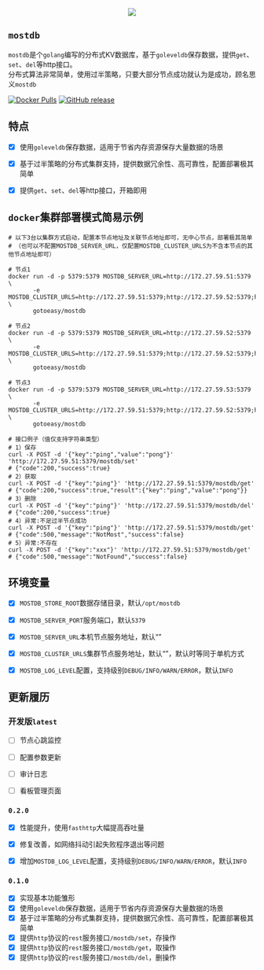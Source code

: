 <div align=center>
<img src="https://gotoeasy.github.io/screenshots/mostdb/mostdb.png"/>
</div>


## `mostdb`

`mostdb`是个`golang`编写的分布式KV数据库，基于`goleveldb`保存数据，提供`get`、`set`、`del`等http接口。<br>
分布式算法非常简单，使用过半策略，只要大部分节点成功就认为是成功，顾名思义`mostdb`
<br>

[![Docker Pulls](https://img.shields.io/docker/pulls/gotoeasy/mostdb)](https://hub.docker.com/r/gotoeasy/mostdb)
[![GitHub release](https://img.shields.io/github/release/gotoeasy/mostdb.svg)](https://github.com/gotoeasy/mostdb/releases/latest)
<br>


## 特点
- [x] 使用`goleveldb`保存数据，适用于节省内存资源保存大量数据的场景
- [x] 基于过半策略的分布式集群支持，提供数据冗余性、高可靠性，配置部署极其简单
- [x] 提供`get`、`set`、`del`等http接口，开箱即用


## `docker`集群部署模式简易示例
```shell
# 以下3台以集群方式启动，配置本节点地址及关联节点地址即可，无中心节点，部署极其简单
# （也可以不配置MOSTDB_SERVER_URL，仅配置MOSTDB_CLUSTER_URLS为不含本节点的其他节点地址即可）

# 节点1
docker run -d -p 5379:5379 MOSTDB_SERVER_URL=http://172.27.59.51:5379 \
       -e MOSTDB_CLUSTER_URLS=http://172.27.59.51:5379;http://172.27.59.52:5379;http://172.27.59.53:5379 \
       gotoeasy/mostdb

# 节点2
docker run -d -p 5379:5379 MOSTDB_SERVER_URL=http://172.27.59.52:5379 \
       -e MOSTDB_CLUSTER_URLS=http://172.27.59.51:5379;http://172.27.59.52:5379;http://172.27.59.53:5379 \
       gotoeasy/mostdb

# 节点3
docker run -d -p 5379:5379 MOSTDB_SERVER_URL=http://172.27.59.53:5379 \
       -e MOSTDB_CLUSTER_URLS=http://172.27.59.51:5379;http://172.27.59.52:5379;http://172.27.59.53:5379 \
       gotoeasy/mostdb
```

```shell
# 接口例子（值仅支持字符串类型）
# 1）保存
curl -X POST -d '{"key":"ping","value":"pong"}' 'http://172.27.59.51:5379/mostdb/set'
# {"code":200,"success":true}
# 2）获取
curl -X POST -d '{"key":"ping"}' 'http://172.27.59.51:5379/mostdb/get'
# {"code":200,"success":true,"result":{"key":"ping","value":"pong"}}
# 3）删除
curl -X POST -d '{"key":"ping"}' 'http://172.27.59.51:5379/mostdb/del'
# {"code":200,"success":true}
# 4）异常:不足过半节点成功
curl -X POST -d '{"key":"ping"}' 'http://172.27.59.51:5379/mostdb/get'
# {"code":500,"message":"NotMost","success":false}
# 5）异常:不存在
curl -X POST -d '{"key":"xxx"}' 'http://172.27.59.51:5379/mostdb/get'
# {"code":500,"message":"NotFound","success":false}
```


## 环境变量
- [x] `MOSTDB_STORE_ROOT`数据存储目录，默认`/opt/mostdb`
- [x] `MOSTDB_SERVER_PORT`服务端口，默认`5379`
- [x] `MOSTDB_SERVER_URL`本机节点服务地址，默认“”
- [x] `MOSTDB_CLUSTER_URLS`集群节点服务地址，默认“”，默认时等同于单机方式
- [x] `MOSTDB_LOG_LEVEL`配置，支持级别`DEBUG/INFO/WARN/ERROR`，默认`INFO`


## 更新履历

### 开发版`latest`

- [ ] 节点心跳监控
- [ ] 配置参数更新
- [ ] 审计日志
- [ ] 看板管理页面


### `0.2.0`

- [x] 性能提升，使用`fasthttp`大幅提高吞吐量
- [x] 修复改善，如网络抖动引起失败程序退出等问题
- [x] 增加`MOSTDB_LOG_LEVEL`配置，支持级别`DEBUG/INFO/WARN/ERROR`，默认`INFO`


### `0.1.0`

- [x] 实现基本功能雏形
- [x] 使用`goleveldb`保存数据，适用于节省内存资源保存大量数据的场景
- [x] 基于过半策略的分布式集群支持，提供数据冗余性、高可靠性，配置部署极其简单
- [x] 提供`http`协议的`rest`服务接口`/mostdb/set`，存操作
- [x] 提供`http`协议的`rest`服务接口`/mostdb/get`，取操作
- [x] 提供`http`协议的`rest`服务接口`/mostdb/del`，删操作
